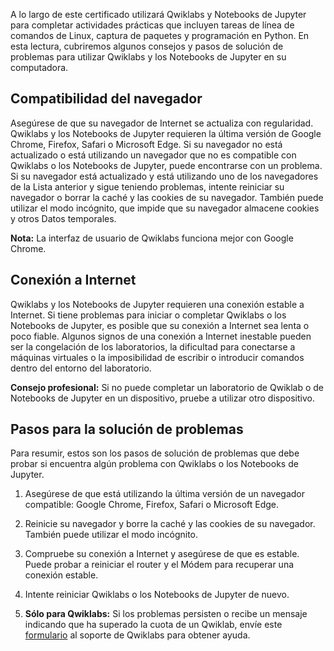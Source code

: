 
A lo largo de este certificado utilizará Qwiklabs y Notebooks de Jupyter para completar actividades prácticas que incluyen tareas de línea de comandos de Linux, captura de paquetes y programación en Python. En esta lectura, cubriremos algunos consejos y pasos de solución de problemas para utilizar Qwiklabs y los Notebooks de Jupyter en su computadora.

## Compatibilidad del navegador

Asegúrese de que su navegador de Internet se actualiza con regularidad. Qwiklabs y los Notebooks de Jupyter requieren la última versión de Google Chrome, Firefox, Safari o Microsoft Edge. Si su navegador no está actualizado o está utilizando un navegador que no es compatible con Qwiklabs o los Notebooks de Jupyter, puede encontrarse con un problema. Si su navegador está actualizado y está utilizando uno de los navegadores de la Lista anterior y sigue teniendo problemas, intente reiniciar su navegador o borrar la caché y las cookies de su navegador. También puede utilizar el modo incógnito, que impide que su navegador almacene cookies y otros Datos temporales.

**Nota:** La interfaz de usuario de Qwiklabs funciona mejor con Google Chrome.

## Conexión a Internet

Qwiklabs y los Notebooks de Jupyter requieren una conexión estable a Internet. Si tiene problemas para iniciar o completar Qwiklabs o los Notebooks de Jupyter, es posible que su conexión a Internet sea lenta o poco fiable. Algunos signos de una conexión a Internet inestable pueden ser la congelación de los laboratorios, la dificultad para conectarse a máquinas virtuales o la imposibilidad de escribir o introducir comandos dentro del entorno del laboratorio.

**Consejo profesional:** Si no puede completar un laboratorio de Qwiklab o de Notebooks de Jupyter en un dispositivo, pruebe a utilizar otro dispositivo.

## Pasos para la solución de problemas

Para resumir, estos son los pasos de solución de problemas que debe probar si encuentra algún problema con Qwiklabs o los Notebooks de Jupyter.

1. Asegúrese de que está utilizando la última versión de un navegador compatible: Google Chrome, Firefox, Safari o Microsoft Edge.
    
2. Reinicie su navegador y borre la caché y las cookies de su navegador. También puede utilizar el modo incógnito.
    
3. Compruebe su conexión a Internet y asegúrese de que es estable. Puede probar a reiniciar el router y el Módem para recuperar una conexión estable.
    
4. Intente reiniciar Qwiklabs o los Notebooks de Jupyter de nuevo.
    
5. **Sólo para Qwiklabs:** Si los problemas persisten o recibe un mensaje indicando que ha superado la cuota de un Qwiklab, envíe este [formulario](https://qwiklab.zendesk.com/hc/en-us/requests/new) al soporte de Qwiklabs para obtener ayuda.